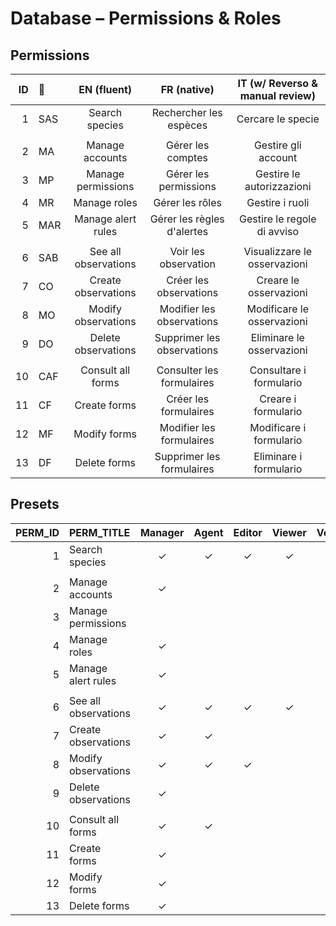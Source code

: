 # Database – Permissions & Roles

## Permissions

|   ID | :key: |     EN (fluent)      |        FR (native)         | IT (w/ Reverso & manual review) |
| ---: | :---- | :------------------: | :------------------------: | :-----------------------------: |
|    1 | SAS   |    Search species    |   Rechercher les espèces   |        Cercare le specie        |
|      |       |                      |                            |                                 |
|    2 | MA    |   Manage accounts    |     Gérer les comptes      |       Gestire gli account       |
|    3 | MP    |  Manage permissions  |   Gérer les permissions    |    Gestire le autorizzazioni    |
|    4 | MR    |     Manage roles     |      Gérer les rôles       |         Gestire i ruoli         |
|    5 | MAR   |  Manage alert rules  | Gérer les règles d'alertes |   Gestire le regole di avviso   |
|      |       |                      |                            |                                 |
|    6 | SAB   | See all observations |    Voir les observation    |  Visualizzare le osservazioni   |
|    7 | CO    | Create observations  |   Créer les observations   |     Creare le osservazioni      |
|    8 | MO    | Modify observations  | Modifier les observations  |   Modificare le osservazioni    |
|    9 | DO    | Delete observations  | Supprimer les observations |    Eliminare le osservazioni    |
|      |       |                      |                            |                                 |
|   10 | CAF   |  Consult all forms   | Consulter les formulaires  |     Consultare i formulario     |
|   11 | CF    |     Create forms     |   Créer les formulaires    |       Creare i formulario       |
|   12 | MF    |     Modify forms     |  Modifier les formulaires  |     Modificare i formulario     |
|   13 | DF    |     Delete forms     | Supprimer les formulaires  |     Eliminare i formulario      |

## Presets

| PERM_ID | PERM_TITLE           | Manager | Agent | Editor | Viewer | Void |
| ------: | :------------------- | :-----: | :---: | :----: | :----: | :--: |
|       1 | Search species       |    ✓    |   ✓   |   ✓    |   ✓    |      |
|         |                      |         |       |        |        |      |
|       2 | Manage accounts      |    ✓    |       |        |        |      |
|       3 | Manage permissions   |         |       |        |        |      |
|       4 | Manage roles         |    ✓    |       |        |        |      |
|       5 | Manage alert rules   |    ✓    |       |        |        |      |
|         |                      |         |       |        |        |      |
|       6 | See all observations |    ✓    |   ✓   |   ✓    |   ✓    |      |
|       7 | Create observations  |    ✓    |   ✓   |        |        |      |
|       8 | Modify observations  |    ✓    |   ✓   |   ✓    |        |      |
|       9 | Delete observations  |    ✓    |       |        |        |      |
|         |                      |         |       |        |        |      |
|      10 | Consult all forms    |    ✓    |   ✓   |        |        |      |
|      11 | Create forms         |    ✓    |       |        |        |      |
|      12 | Modify forms         |    ✓    |       |        |        |      |
|      13 | Delete forms         |    ✓    |       |        |        |      |
